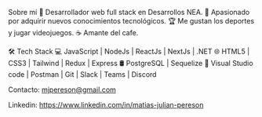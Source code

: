 Sobre mí
💼 Desarrollador web full stack en Desarrollos NEA.
🔎 Apasionado por adquirir nuevos conocimientos tecnológicos.
🏆 Me gustan los deportes y jugar videojuegos.
☕ Amante del cafe.

🛠 Tech Stack
💻   JavaScript | NodeJs | ReactJs | NextJs | .NET
🌐   HTML5 | CSS3 | Tailwind | Redux | Express
🛢   PostgreSQL | Sequelize
🔧   Visual Studio code | Postman | Git | Slack | Teams | Discord

Contacto:
mjpereson@gmail.com

Linkedin:
https://www.linkedin.com/in/matias-julian-pereson
